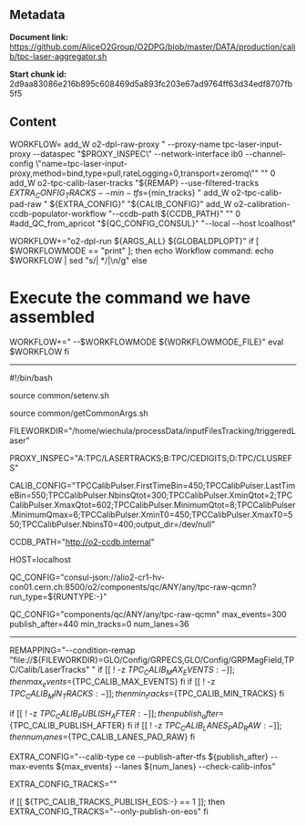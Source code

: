 ## Metadata

**Document link:** https://github.com/AliceO2Group/O2DPG/blob/master/DATA/production/calib/tpc-laser-aggregator.sh

**Start chunk id:** 2d9aa83086e216b895c608469d5a893fc203e67ad9764ff63d34edf8707fb5f5

## Content

WORKFLOW=
add_W o2-dpl-raw-proxy " --proxy-name tpc-laser-input-proxy --dataspec \"$PROXY_INSPEC\" --network-interface ib0 --channel-config \"name=tpc-laser-input-proxy,method=bind,type=pull,rateLogging=0,transport=zeromq\"" "" 0
add_W o2-tpc-calib-laser-tracks "${REMAP} --use-filtered-tracks ${EXTRA_CONFIG_TRACKS} --min-tfs=${min_tracks} "
add_W o2-tpc-calib-pad-raw " ${EXTRA_CONFIG}" "${CALIB_CONFIG}"
add_W o2-calibration-ccdb-populator-workflow "--ccdb-path ${CCDB_PATH}" "" 0
#add_QC_from_apricot "${QC_CONFIG_CONSUL}" "--local --host lcoalhost"

WORKFLOW+="o2-dpl-run ${ARGS_ALL} ${GLOBALDPLOPT}"
if [ $WORKFLOWMODE == "print" ]; then
  echo Workflow command:
  echo $WORKFLOW | sed "s/| */|\n/g"
else
  # Execute the command we have assembled
  WORKFLOW+=" --$WORKFLOWMODE ${WORKFLOWMODE_FILE}"
  eval $WORKFLOW
fi

---

#!/bin/bash

source common/setenv.sh

source common/getCommonArgs.sh

FILEWORKDIR="/home/wiechula/processData/inputFilesTracking/triggeredLaser"

PROXY_INSPEC="A:TPC/LASERTRACKS;B:TPC/CEDIGITS;D:TPC/CLUSREFS"

CALIB_CONFIG="TPCCalibPulser.FirstTimeBin=450;TPCCalibPulser.LastTimeBin=550;TPCCalibPulser.NbinsQtot=300;TPCCalibPulser.XminQtot=2;TPCCalibPulser.XmaxQtot=602;TPCCalibPulser.MinimumQtot=8;TPCCalibPulser.MinimumQmax=6;TPCCalibPulser.XminT0=450;TPCCalibPulser.XmaxT0=550;TPCCalibPulser.NbinsT0=400;output_dir=/dev/null"

CCDB_PATH="http://o2-ccdb.internal"

HOST=localhost

QC_CONFIG="consul-json://alio2-cr1-hv-con01.cern.ch:8500/o2/components/qc/ANY/any/tpc-raw-qcmn?run_type=${RUNTYPE:-}"

QC_CONFIG="components/qc/ANY/any/tpc-raw-qcmn"
max_events=300
publish_after=440
min_tracks=0
num_lanes=36

---

REMAPPING="--condition-remap \"file://${FILEWORKDIR}=GLO/Config/GRPECS,GLO/Config/GRPMagField,TPC/Calib/LaserTracks\" "
if [[ ! -z ${TPC_CALIB_MAX_EVENTS:-} ]]; then
    max_events=${TPC_CALIB_MAX_EVENTS}
fi
if [[ ! -z ${TPC_CALIB_MIN_TRACKS:-} ]]; then
    min_tracks=${TPC_CALIB_MIN_TRACKS}
fi

if [[ ! -z ${TPC_CALIB_PUBLISH_AFTER:-} ]]; then
    publish_after=${TPC_CALIB_PUBLISH_AFTER}
fi
if [[ ! -z ${TPC_CALIB_LANES_PAD_RAW:-} ]]; then
    num_lanes=${TPC_CALIB_LANES_PAD_RAW}
fi

EXTRA_CONFIG="--calib-type ce --publish-after-tfs ${publish_after} --max-events ${max_events} --lanes ${num_lanes} --check-calib-infos"

EXTRA_CONFIG_TRACKS=""

if [[ ${TPC_CALIB_TRACKS_PUBLISH_EOS:-} == 1 ]]; then
    EXTRA_CONFIG_TRACKS="--only-publish-on-eos"
fi